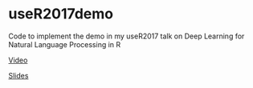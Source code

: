 # useR2017demo

Code to implement the demo in my useR2017 talk on Deep Learning for Natural Language Processing in R

[Video](https://channel9.msdn.com/events/useR-international-R-User-conferences/useR-International-R-User-2017-Conference/Deep-Learning-for-Natural-Language-Processing-in-R?term=angus%20taylor&lang-en=true)

[Slides](http://schd.ws/hosted_files/user2017/7d/Deep-Learning-for-NLP.pptx)